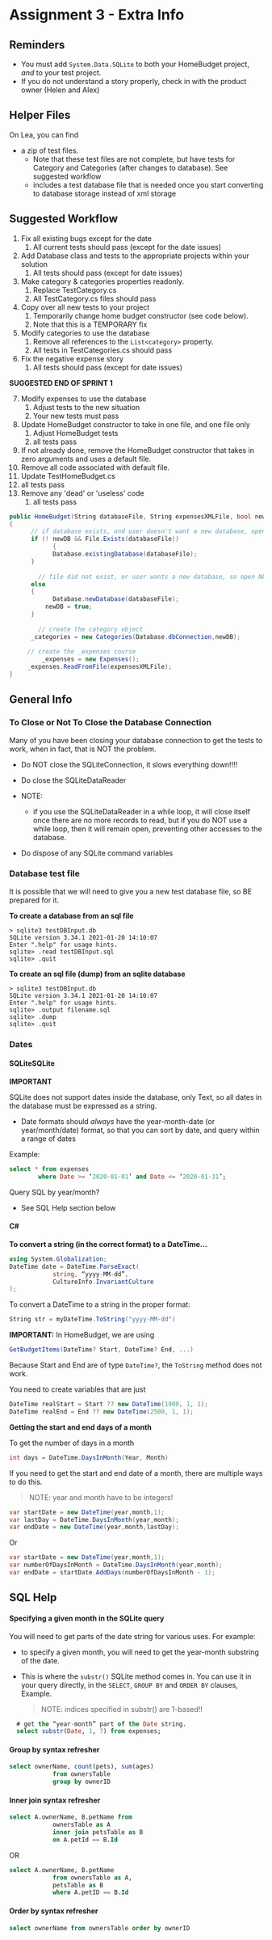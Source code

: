 # Assignment 3 - Extra Info

## Reminders

* You must add `System.Data.SQLite` to both your HomeBudget project, *and* to your test project.
* If you do not understand a story properly, check in with the product owner (Helen and Alex)

## Helper Files

On Lea, you can find

* a zip of test files.
  * Note that these test files are not complete, but have tests for Category and Categories (after changes to database).  See suggested workflow
  * includes a test database file that is needed once you start converting to database storage instead of xml storage

## Suggested Workflow

1. Fix all existing bugs except for the date
   1. All current tests should pass (except for the date issues)
2. Add Database class and tests to the appropriate projects within your solution
   1. All tests should pass (except for date issues)
3. Make category & categories properties readonly.
   1. Replace TestCategory.cs
   2. All TestCategory.cs files should pass
4. Copy over all new tests to your project
   1. Temporarily change home budget constructor (see code below). 
   2. Note that this is a TEMPORARY fix
5. Modify categories to use the database
   1. Remove all references to the `List<category>` property.
   2. All tests in TestCategories.cs should pass
6. Fix the negative expense story
   1. All tests should pass (except for date issues)

**SUGGESTED END OF SPRINT 1**

7. Modify expenses to use the database
   1. Adjust tests to the new situation
   2. Your new tests must pass
9. Update HomeBudget constructor to take in one file, and one file only
   1. Adjust HomeBudget tests
   2. all tests pass
10. If not already done, remove the HomeBudget constructor that takes in zero arguments and uses a default file. 
   1. Remove all code associated with default file.
   2. Update TestHomeBudget.cs
   3. all tests pass
11. Remove any 'dead' or 'useless' code
    1. all tests pass

```csharp
public HomeBudget(String databaseFile, String expensesXMLFile, bool newDB=false)    
{
  	  // if database exists, and user doesn't want a new database, open existing DB
      if (! newDB && File.Exists(databaseFile))
			{
      		Database.existingDatabase(databaseFile);      
      }
  
  		// file did not exist, or user wants a new database, so open NEW DB
      else
      {
      		Database.newDatabase(databaseFile);
          newDB = true;
      }
  
  		// create the category object
      _categories = new Categories(Database.dbConnection,newDB);
      
     // create the _expenses course
 		 _expenses = new Expenses();
     _expenses.ReadFromFile(expensesXMLFile);   
}
```

## General Info

### To Close or Not To Close the Database Connection

Many of you have been closing your database connection to get the tests to work, when in fact, that is NOT the problem.

* Do NOT close the SQLiteConnection, it slows everything down!!!!

* Do close the SQLiteDataReader
* NOTE:
  * if you use the SQLiteDataReader in a while loop, it will close itself once there are no more records to read, but if you do NOT use a while loop, then it will remain open, preventing other accesses to the database.
* Do dispose of any SQLite command variables

### Database test file

It is possible that we will need to give you a new test database file, so BE prepared for it.

**To create a database from an sql file**

```text
> sqlite3 testDBInput.db
SQLite version 3.34.1 2021-01-20 14:10:07
Enter ".help" for usage hints.
sqlite> .read testDBInput.sql
sqlite> .quit
```

**To create an sql file (dump) from an sqlite database**

```text
> sqlite3 testDBInput.db
SQLite version 3.34.1 2021-01-20 14:10:07
Enter ".help" for usage hints.
sqlite> .output filename.sql
sqlite> .dump
sqlite> .quit
```

### Dates

#### SQLiteSQLite

**IMPORTANT**

 SQLite does not support dates inside the database, only Text, so all dates in the database must be expressed as a string.

* Date formats should *always* have the year-month-date (or year/month/date) format, so that you can sort by date, and query within a range of dates

Example:

```sql
select * from expenses 
		where Date >= ‘2020-01-01’ and Date <= ‘2020-01-31’;
```

Query SQL by year/month?
* See SQL Help section below

#### C# 

**To convert a string (in the correct format) to a DateTime…**

```csharp
using System.Globalization;
DateTime date = DateTime.ParseExact(
			string, “yyyy-MM-dd”, 
			CultureInfo.InvariantCulture
);
```
To convert a DateTime to a string in the proper format:
```csharp
String str = myDateTime.ToString("yyyy-MM-dd")
```

**IMPORTANT:**
In HomeBudget, we are using 
```csharp
GetBudgetItems(DateTime? Start, DateTime? End, ...)
```
Because Start and End are of type `DateTime?`, the `ToString` method does not work. 

You need to create variables that are just 
```csharp
DateTime realStart = Start ?? new DateTime(1900, 1, 1);
DateTime realEnd = End ?? new DateTime(2500, 1, 1);
```

**Getting the start and end days of a month**

To get the number of days in a month

```csharp
int days = DateTime.DaysInMonth(Year, Month)
```

If you need to get the start and end date of a month, there are multiple ways to do this.

> NOTE: year and month have to be integers!

```csharp
var startDate = new DateTime(year,month,1);
var lastDay = DateTime.DaysInMonth(year,month);
var endDate = new DateTime(year,month,lastDay);
```
Or
```csharp
var startDate = new DateTime(year,month,1);
var numberOfDaysInMonth = DateTime.DaysInMonth(year,month);
var endDate = startDate.AddDays(numberOfDaysInMonth - 1);
```

## SQL Help

#### Specifying a given month in the SQLite query

You will need to get parts of the date string for various uses. For example: 

* to specify a given month, you will need to get the year-month substring of the date. 
* This is where the `substr()` SQLite method comes in. You can use it in your query directly, in the `SELECT`, `GROUP BY` and `ORDER BY` clauses, 
  Example.
  
  > NOTE: indices specified in substr() are 1-based!!
```sql
  # get the “year-month” part of the Date string.
  select substr(Date, 1, 7) from expenses;
```

#### Group by syntax refresher

```sql
select ownerName, count(pets), sum(ages) 
			from ownersTable 
			group by ownerID
```
#### Inner join syntax refresher

```sql
select A.ownerName, B.petName from 
			ownersTable as A 
			inner join petsTable as B 
			on A.petId == B.Id
```
OR
```sql
select A.ownerName, B.petName 
			from ownersTable as A, 
			petsTable as B 
			where A.petID == B.Id
```
#### Order by syntax refresher

```sql
select ownerName from ownersTable order by ownerID
```
